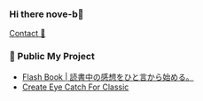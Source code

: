 ### Hi there nove-b👋

[Contact 📧](<mailto:nove.b.web@gmail.com>)

### 🚀 Public My Project
- [ Flash Book | 読書中の感想をひと言から始める。](https://flashbook.app)
- [Create Eye Catch For Classic](https://wordpress.org/plugins/create-eye-catch-for-classic/)

